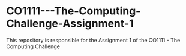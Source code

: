 # CO1111---The-Computing-Challenge-Assignment-1
This repository is responsible for the Assignment 1 of the CO1111 - The Computing Challenge

